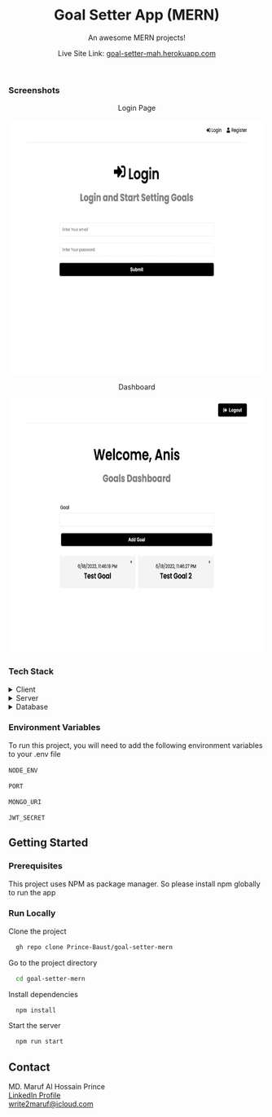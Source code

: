 <div align="center">
  <h1>Goal Setter App (MERN)</h1>
  <p>An awesome MERN projects!</p>

Live Site Link: [goal-setter-mah.herokuapp.com](goal-setter-mah.herokuapp.com/)
</div>

<br />

### Screenshots

<div align="center"> 
<p>Login Page</p>
  <img width="600" height="500" src="screenshots/img1.png" alt="screenshot"/>
<p>Dashboard</p>
<img width="600" height="500" src="screenshots/img3.png" alt="screenshot" />
</div>


<!-- TechStack -->
### Tech Stack

<details>
  <summary>Client</summary>
  <ul>
    <li>CSS3</li>
    <li>React.js</li>
    <li>Redux</li>
    <li>Axios</li>
  </ul>
</details>

<details>
  <summary>Server</summary>
  <ul>
    <li>NodeJS</li>
    <li>Express.js</li>
    <li>JWT</li>
  </ul>
</details>

<details>
<summary>Database</summary>
  <ul>
    <li>MongoDB</li>
    <li>Mongoose</li>
    <li>MongoDB Atlas</li>
  </ul>
</details>

<!-- Env Variables -->
### Environment Variables

To run this project, you will need to add the following environment variables to your .env file

`NODE_ENV`

`PORT`

`MONGO_URI`

`JWT_SECRET`

<!-- Getting Started -->
## Getting Started

<!-- Prerequisites -->
### Prerequisites

This project uses NPM as package manager. So please install npm globally to run the app


<!-- Run Locally -->
### Run Locally

Clone the project

```bash
  gh repo clone Prince-Baust/goal-setter-mern
```

Go to the project directory

```bash
  cd goal-setter-mern
```

Install dependencies

```bash
  npm install
```

Start the server
```bash
  npm run start
```


<!-- Contact -->
## Contact

MD. Maruf Al Hossain Prince <br /> 
[LinkedIn Profile](https://www.linkedin.com/in/maruf-prince) <br /> write2maruf@icloud.com
